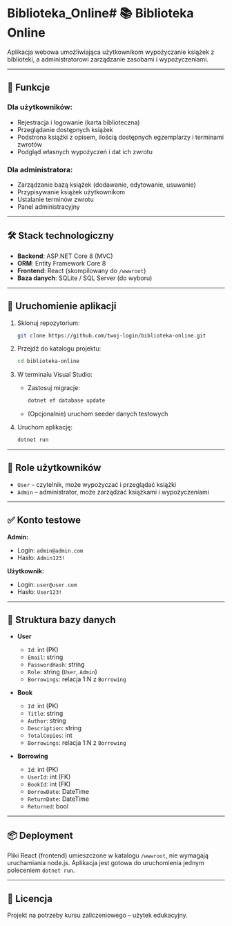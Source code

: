 # Biblioteka_Online# 📚 Biblioteka Online

Aplikacja webowa umożliwiająca użytkownikom wypożyczanie książek z biblioteki, a administratorowi zarządzanie zasobami i wypożyczeniami.

---

## 🚀 Funkcje

### Dla użytkowników:
- Rejestracja i logowanie (karta biblioteczna)
- Przeglądanie dostępnych książek
- Podstrona książki z opisem, ilością dostępnych egzemplarzy i terminami zwrotów
- Podgląd własnych wypożyczeń i dat ich zwrotu

### Dla administratora:
- Zarządzanie bazą książek (dodawanie, edytowanie, usuwanie)
- Przypisywanie książek użytkownikom
- Ustalanie terminów zwrotu
- Panel administracyjny

---

## 🛠️ Stack technologiczny

- **Backend**: ASP.NET Core 8 (MVC)
- **ORM**: Entity Framework Core 8
- **Frontend**: React (skompilowany do `/wwwroot`)
- **Baza danych**: SQLite / SQL Server (do wyboru)

---

## 🧪 Uruchomienie aplikacji

1. Sklonuj repozytorium:
    ```bash
    git clone https://github.com/twoj-login/biblioteka-online.git
    ```

2. Przejdź do katalogu projektu:
    ```bash
    cd biblioteka-online
    ```

3. W terminalu Visual Studio:
    - Zastosuj migracje:
      ```bash
      dotnet ef database update
      ```
    - (Opcjonalnie) uruchom seeder danych testowych

4. Uruchom aplikację:
    ```bash
    dotnet run
    ```

---

## 👥 Role użytkowników

- `User` – czytelnik, może wypożyczać i przeglądać książki
- `Admin` – administrator, może zarządzać książkami i wypożyczeniami

---

## ✅ Konto testowe

**Admin:**
- Login: `admin@admin.com`
- Hasło: `Admin123!`

**Użytkownik:**
- Login: `user@user.com`
- Hasło: `User123!`

---

## 🧱 Struktura bazy danych

- **User**
  - `Id`: int (PK)
  - `Email`: string
  - `PasswordHash`: string
  - `Role`: string (`User`, `Admin`)
  - `Borrowings`: relacja 1:N z `Borrowing`

- **Book**
  - `Id`: int (PK)
  - `Title`: string
  - `Author`: string
  - `Description`: string
  - `TotalCopies`: int
  - `Borrowings`: relacja 1:N z `Borrowing`

- **Borrowing**
  - `Id`: int (PK)
  - `UserId`: int (FK)
  - `BookId`: int (FK)
  - `BorrowDate`: DateTime
  - `ReturnDate`: DateTime
  - `Returned`: bool

---

## 📦 Deployment

Pliki React (frontend) umieszczone w katalogu `/wwwroot`, nie wymagają uruchamiania node.js. Aplikacja jest gotowa do uruchomienia jednym poleceniem `dotnet run`.

---

## 📜 Licencja

Projekt na potrzeby kursu zaliczeniowego – użytek edukacyjny.
